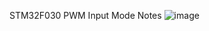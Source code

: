 STM32F030 PWM Input Mode Notes
![image](https://github.com/EZdenki/MyStuff/assets/142701437/3d23f178-cd4c-4e08-bac0-8ce5b63b31ac)
